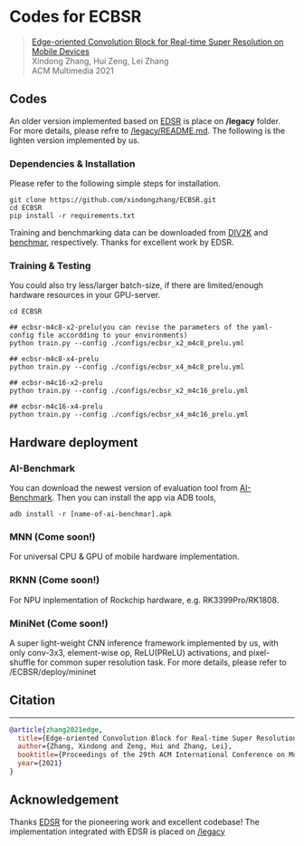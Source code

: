 # Codes for ECBSR

>[Edge-oriented Convolution Block for Real-time Super Resolution on Mobile Devices](https://www4.comp.polyu.edu.hk/~cslzhang/paper/MM21_ECBSR.pdf) \
> Xindong Zhang, Hui Zeng, Lei Zhang \
> ACM Multimedia 2021


## Codes

An older version implemented based on [EDSR](https://github.com/sanghyun-son/EDSR-PyTorch) is place on **/legacy** folder. For more details, please refre to [/legacy/README.md](https://github.com/xindongzhang/ECBSR/tree/main/legacy/README.md). The following is the lighten version implemented by us.

### Dependencies & Installation

Please refer to the following simple steps for installation.

```
git clone https://github.com/xindongzhang/ECBSR.git
cd ECBSR
pip install -r requirements.txt
```

Training and benchmarking data can be downloaded from [DIV2K](https://cv.snu.ac.kr/research/EDSR/DIV2K.tar) and [benchmar](https://cv.snu.ac.kr/research/EDSR/benchmark.tar), respectively. Thanks for excellent work by EDSR.

### Training & Testing
You could also try less/larger batch-size, if there are limited/enough hardware resources in your GPU-server.
```
cd ECBSR

## ecbsr-m4c8-x2-prelu(you can revise the parameters of the yaml-config file accordding to your environments)
python train.py --config ./configs/ecbsr_x2_m4c8_prelu.yml

## ecbsr-m4c8-x4-prelu
python train.py --config ./configs/ecbsr_x4_m4c8_prelu.yml

## ecbsr-m4c16-x2-prelu
python train.py --config ./configs/ecbsr_x2_m4c16_prelu.yml

## ecbsr-m4c16-x4-prelu
python train.py --config ./configs/ecbsr_x4_m4c16_prelu.yml
```

## Hardware deployment

### AI-Benchmark

You can download the newest version of evaluation tool from [AI-Benchmark](https://www.google.com.hk/url?sa=t&rct=j&q=&esrc=s&source=web&cd=&ved=2ahUKEwi5nIj7iMryAhVEZd4KHX5dCpIQFnoECAsQAw&url=https%3A%2F%2Fai-benchmark.com%2F&usg=AOvVaw3uZGyMiu_MMWy5_cLGpH8N). Then you can install the app via ADB tools,

```
adb install -r [name-of-ai-benchmar].apk
```

### MNN (Come soon!)

For universal CPU & GPU of mobile hardware implementation.

### RKNN (Come soon!)

For NPU inplementation of Rockchip hardware, e.g. RK3399Pro/RK1808.

### MiniNet (Come soon!)

A super light-weight CNN inference framework implemented by us, with only conv-3x3, element-wise op, ReLU(PReLU) activations, and pixel-shuffle for common super resolution task. For more details, please refer to /ECBSR/deploy/mininet

## Citation
----------
```BibTex
@article{zhang2021edge,
  title={Edge-oriented Convolution Block for Real-time Super Resolution on Mobile Devices},
  author={Zhang, Xindong and Zeng, Hui and Zhang, Lei},
  booktitle={Proceedings of the 29th ACM International Conference on Multimedia (ACM MM)},
  year={2021}
}
```


## Acknowledgement
Thanks [EDSR](https://github.com/sanghyun-son/EDSR-PyTorch) for the pioneering work and excellent codebase! The implementation integrated with EDSR is placed on [/legacy](https://github.com/xindongzhang/ECBSR/tree/main/legacy)
